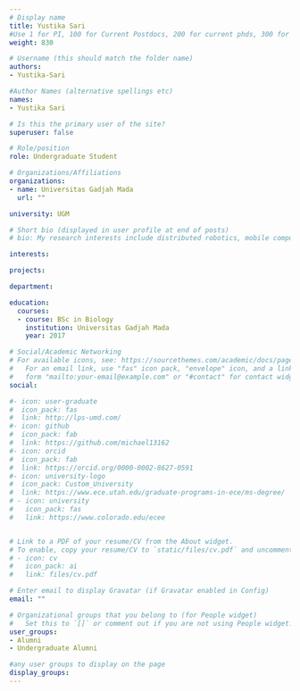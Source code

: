```yaml
---
# Display name
title: Yustika Sari
#Use 1 for PI, 100 for Current Postdocs, 200 for current phds, 300 for current masters, 400 for current undergrads, 800 for alum postdocs, 810 for alum phds, 820 for alum masters, and 830 for alum undergrads, 900 for tools, 1000 for projects
weight: 830

# Username (this should match the folder name)
authors:
- Yustika-Sari

#Author Names (alternative spellings etc)
names:
- Yustika Sari

# Is this the primary user of the site?
superuser: false

# Role/position
role: Undergraduate Student

# Organizations/Affiliations
organizations:
- name: Universitas Gadjah Mada
  url: ""

university: UGM

# Short bio (displayed in user profile at end of posts)
# bio: My research interests include distributed robotics, mobile computing and programmable matter.

interests:

projects:

department:

education:
  courses:
  - course: BSc in Biology
    institution: Universitas Gadjah Mada
    year: 2017

# Social/Academic Networking
# For available icons, see: https://sourcethemes.com/academic/docs/page-builder/#icons
#   For an email link, use "fas" icon pack, "envelope" icon, and a link in the
#   form "mailto:your-email@example.com" or "#contact" for contact widget.
social:

#- icon: user-graduate
#  icon_pack: fas
#  link: http://lps-umd.com/
#- icon: github
#  icon_pack: fab
#  link: https://github.com/michael13162
#- icon: orcid
#  icon_pack: fab
#  link: https://orcid.org/0000-0002-8627-0591
#- icon: university-logo
#  icon_pack: Custom_University
#  link: https://www.ece.utah.edu/graduate-programs-in-ece/ms-degree/
# - icon: university
#   icon_pack: fas
#   link: https://www.colorado.edu/ecee


# Link to a PDF of your resume/CV from the About widget.
# To enable, copy your resume/CV to `static/files/cv.pdf` and uncomment the lines below.
# - icon: cv
#   icon_pack: ai
#   link: files/cv.pdf

# Enter email to display Gravatar (if Gravatar enabled in Config)
email: ""

# Organizational groups that you belong to (for People widget)
#   Set this to `[]` or comment out if you are not using People widget.
user_groups:
- Alumni
- Undergraduate Alumni

#any user groups to display on the page
display_groups:
---
```

